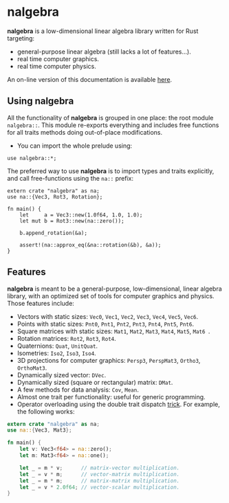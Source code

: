 # nalgebra

**nalgebra** is a low-dimensional linear algebra library written for Rust targeting:

* general-purpose linear algebra (still lacks a lot of features…).
* real time computer graphics.
* real time computer physics.

An on-line version of this documentation is available [here](http://nalgebra.org).

## Using **nalgebra**
All the functionality of **nalgebra** is grouped in one place: the root module `nalgebra::`.
This module re-exports everything and includes free functions for all traits methods doing
out-of-place modifications.

* You can import the whole prelude using:

```.ignore
use nalgebra::*;
```

The preferred way to use **nalgebra** is to import types and traits explicitly, and call
free-functions using the `na::` prefix:

```.rust
extern crate "nalgebra" as na;
use na::{Vec3, Rot3, Rotation};

fn main() {
    let     a = Vec3::new(1.0f64, 1.0, 1.0);
    let mut b = Rot3::new(na::zero());

    b.append_rotation(&a);

    assert!(na::approx_eq(&na::rotation(&b), &a));
}
```

## Features
**nalgebra** is meant to be a general-purpose, low-dimensional, linear algebra library, with
an optimized set of tools for computer graphics and physics. Those features include:

* Vectors with static sizes: `Vec0`, `Vec1`, `Vec2`, `Vec3`, `Vec4`, `Vec5`, `Vec6`.
* Points with static sizes: `Pnt0`, `Pnt1`, `Pnt2`, `Pnt3`, `Pnt4`, `Pnt5`, `Pnt6`.
* Square matrices with static sizes: `Mat1`, `Mat2`, `Mat3`, `Mat4`, `Mat5`, `Mat6 `.
* Rotation matrices: `Rot2`, `Rot3`, `Rot4`.
* Quaternions: `Quat`, `UnitQuat`.
* Isometries: `Iso2`, `Iso3`, `Iso4`.
* 3D projections for computer graphics: `Persp3`, `PerspMat3`, `Ortho3`, `OrthoMat3`.
* Dynamically sized vector: `DVec`.
* Dynamically sized (square or rectangular) matrix: `DMat`.
* A few methods for data analysis: `Cov`, `Mean`.
* Almost one trait per functionality: useful for generic programming.
* Operator overloading using the double trait dispatch
  [trick](http://smallcultfollowing.com/babysteps/blog/2012/10/04/refining-traits-slash-impls/).
  For example, the following works:

```rust
extern crate "nalgebra" as na;
use na::{Vec3, Mat3};

fn main() {
    let v: Vec3<f64> = na::zero();
    let m: Mat3<f64> = na::one();

    let _ = m * v;      // matrix-vector multiplication.
    let _ = v * m;      // vector-matrix multiplication.
    let _ = m * m;      // matrix-matrix multiplication.
    let _ = v * 2.0f64; // vector-scalar multiplication.
}
